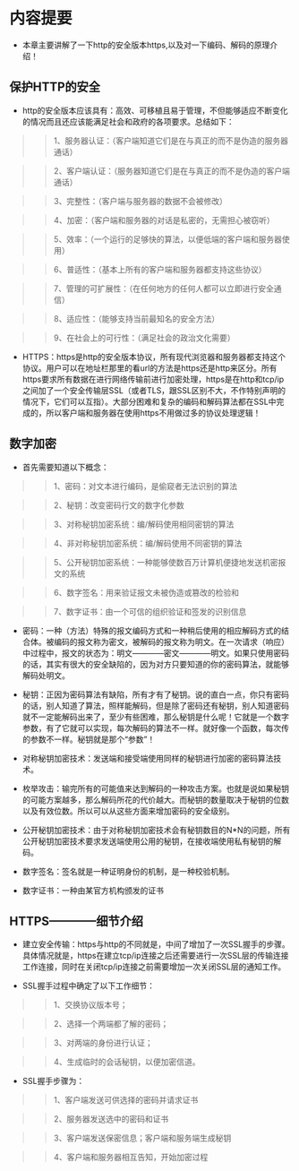 # 内容提要

* 本章主要讲解了一下http的安全版本https,以及对一下编码、解码的原理介绍！

## 保护HTTP的安全

* http的安全版本应该具有：高效、可移植且易于管理，不但能够适应不断变化的情况而且还应该能满足社会和政府的各项要求。总结如下：

>>1、服务器认证：（客户端知道它们是在与真正的而不是伪造的服务器通话）

>>2、客户端认证：（服务器知道它们是在与真正的而不是伪造的客户端通话）

>>3、完整性：（客户端与服务器的数据不会被修改）

>>4、加密：（客户端和服务器的对话是私密的，无需担心被窃听）

>>5、效率：（一个运行的足够快的算法，以便低端的客户端和服务器使用）

>>6、普适性：（基本上所有的客户端和服务器都支持这些协议）

>>7、管理的可扩展性：（在任何地方的任何人都可以立即进行安全通信）

>>8、适应性：（能够支持当前最知名的安全方法）

>>9、在社会上的可行性：（满足社会的政治文化需要）

* HTTPS：https是http的安全版本协议，所有现代浏览器和服务器都支持这个协议。用户可以在地址栏那里的看url的方法是https还是http来区分。所有https要求所有数据在进行网络传输前进行加密处理，https是在http和tcp/ip之间加了一个安全传输层SSL（或者TLS，跟SSL区别不大，不作特别声明的情况下，它们可以互指）。大部分困难和复杂的编码和解码算法都在SSL中完成的，所以客户端和服务器在使用https不用做过多的协议处理逻辑！

## 数字加密

* 首先需要知道以下概念：

>>1、密码：对文本进行编码，是偷窥者无法识别的算法

>>2、秘钥：改变密码行文的数字化参数

>>3、对称秘钥加密系统：编/解码使用相同密钥的算法

>>4、非对称秘钥加密系统：编/解码使用不同密钥的算法

>>5、公开秘钥加密系统：一种能够使数百万计算机便捷地发送机密报文的系统

>>6、数字签名：用来验证报文未被伪造或篡改的检验和

>>7、数字证书：由一个可信的组织验证和签发的识别信息

* 密码：一种（方法）特殊的报文编码方式和一种稍后使用的相应解码方式的结合体。被编码的报文称为密文，被解码的报文称为明文。在一次请求（响应）中过程中，报文的状态为：明文————密文————明文。如果只使用密码的话，其实有很大的安全缺陷的，因为对方只要知道的你的密码算法，就能够解码处明文。

* 秘钥：正因为密码算法有缺陷，所有才有了秘钥。说的直白一点，你只有密码的话，别人知道了算法，照样能解码，但是除了密码还有秘钥，别人知道密码就不一定能解码出来了，至少有些困难，那么秘钥是什么呢！它就是一个数字参数，有了它就可以实现，每次解码的算法不一样。就好像一个函数，每次传的参数不一样。秘钥就是那个“参数”！

* 对称秘钥加密技术：发送端和接受端使用同样的秘钥进行加密的密码算法技术。

* 枚举攻击：输完所有的可能值来达到解码的一种攻击方案。也就是说如果秘钥的可能方案越多，那么解码所花的代价越大。而秘钥的数量取决于秘钥的位数以及有效位数。所以可以从这些方面来增加密码的安全级别。

* 公开秘钥加密技术：由于对称秘钥加密技术会有秘钥数目的N*N的问题，所有公开秘钥加密技术要求发送端使用公用的秘钥，在接收端使用私有秘钥的解码。

* 数字签名：签名就是一种证明身份的机制，是一种校验机制。

* 数字证书：一种由某官方机构颁发的证书

## HTTPS————细节介绍

* 建立安全传输：https与http的不同就是，中间了增加了一次SSL握手的步骤。具体情况就是，https在建立tcp/ip连接之后还需要进行一次SSL层的传输连接工作连接，同时在关闭tcp/ip连接之前需要增加一次关闭SSL层的通知工作。

* SSL握手过程中确定了以下工作细节：

>>1、交换协议版本号；

>>2、选择一个两端都了解的密码；

>>3、对两端的身份进行认证；

>>4、生成临时的会话秘钥，以便加密信道。

* SSL握手步骤为：

>>1、客户端发送可供选择的密码并请求证书

>>2、服务器发送选中的密码和证书

>>3、客户端发送保密信息；客户端和服务端生成秘钥

>>4、客户端和服务器相互告知，开始加密过程



